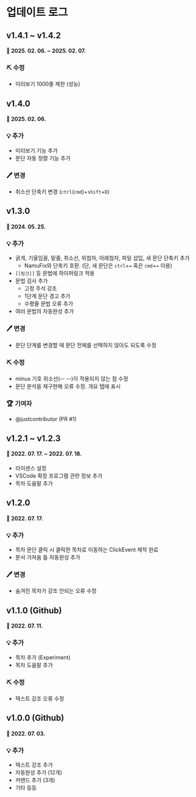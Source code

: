 # 업데이트 로그

## v1.4.1 ~ v1.4.2
#### 📆 2025. 02. 06. ~ 2025. 02. 07.
### ⛏️ 수정
- 미리보기 1000줄 제한 (성능)

## v1.4.0
#### 📆 2025. 02. 06.
### 💡 추가
 - 미리보기 기능 추가
 - 문단 자동 정렬 기능 추가

### 🖊️ 변경
 - 취소선 단축키 변경 (`ctrl`(`cmd`)+`shift`+`D`)

## v1.3.0
#### 📆 2024. 05. 25.
### 💡 추가

- 굵게, 기울임꼴, 밑줄, 취소선, 위첨자, 아래첨자, 파일 삽입, 새 문단 단축키 추가 <!-- TODO: 추가하는대로 여기 넣기-->
  - NamuFix와 단축키 호환. (단, 새 문단은  `ctrl`+`=` 혹은 `cmd`+`=` 이용)
- ``[[링크]]`` 등 문법에 하이퍼링크 적용
- 문법 검사 추가
  - 고정 주석 강조
  - 1단계 문단 경고 추가
  - 수평줄 문법 오류 추가
- 여러 문법의 자동완성 추가

### 🖊️ 변경

- 문단 단계를 변경할 때 문단 전체를 선택하지 않아도 되도록 수정
  
### ⛏️ 수정

- minus 기호 취소선(-- --)이 적용되지 않는 점 수정
- 문단 분석을 재구현해 오류 수정. 개요 탭에 표시

### 🏆 기여자
* @justcontributor (PR #1)

## v1.2.1 ~ v1.2.3
#### 📆 2022. 07. 17. ~ 2022. 07. 18.
- 라이센스 설정
- VSCode 확장 프로그램 관련 정보 추가
- 목차 도움말 추가

## v1.2.0
#### 📆 2022. 07. 17.
### 💡 추가

- 목차 문단 클릭 시 클릭한 목차로 이동하는 ClickEvent 제작 완료
- 문서 가져옴 틀 자동완성 추가

### 🖊️ 변경

- 숨겨진 목차가 강조 안되는 오류 수정

## v1.1.0 (Github)
#### 📆 2022. 07. 11.
### 💡 추가

- 목차 추가 (Experiment)
- 목차 도움말 추가

###  ⛏️ 수정

- 텍스트 강조 오류 수정

## v1.0.0 (Github)
#### 📆 2022. 07. 03.
### 💡 추가

- 텍스트 강조 추가
- 자동완성 추가 (12개)
- 커맨드 추가 (3개)
- 기타 등등
